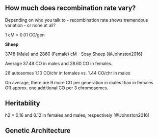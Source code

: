 ## How much does recombination rate vary?

Depending on who you talk to - recombination rate shows tremendous variation - or none at all?


1 cM = 0.01 CO/gen

**Sheep**

3748 (Male) and 2860 (Female) cM - Soay Sheep
[@Johnston2016]

Average 37.48 CO in males and 28.60 CO in females.

26 autosomes
1.10 CO/chr in females vs. 1.44 CO/chr in males

On average, there are 9 more CO per generation in males than in females OR approx. one additional CO per 3 chromosomes.





## Heritability 

h2 = 0.16 and 0.12 in females and males, respectively [@Johnston2016]



## Genetic Architecture






